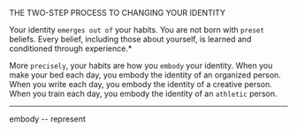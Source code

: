 THE TWO-STEP PROCESS TO CHANGING YOUR IDENTITY

Your identity `emerges out of` your habits. You are not born with `preset`
beliefs. Every belief, including those about yourself, is learned and
conditioned through experience.*

More `precisely`, your habits are how you `embody` your identity.
When you make your bed each day, you embody the identity of an
organized person. When you write each day, you embody the identity
of a creative person. When you train each day, you embody the
identity of an `athletic` person.

---
embody -- represent